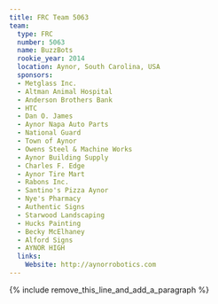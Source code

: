 ```yaml
---
title: FRC Team 5063
team:
  type: FRC
  number: 5063
  name: BuzzBots
  rookie_year: 2014
  location: Aynor, South Carolina, USA
  sponsors:
  - Metglass Inc.
  - Altman Animal Hospital
  - Anderson Brothers Bank
  - HTC
  - Dan O. James
  - Aynor Napa Auto Parts
  - National Guard
  - Town of Aynor
  - Owens Steel & Machine Works
  - Aynor Building Supply
  - Charles F. Edge
  - Aynor Tire Mart
  - Rabons Inc.
  - Santino's Pizza Aynor
  - Nye's Pharmacy
  - Authentic Signs
  - Starwood Landscaping
  - Hucks Painting
  - Becky McElhaney
  - Alford Signs
  - AYNOR HIGH
  links:
    Website: http://aynorrobotics.com
---
```


{% include remove_this_line_and_add_a_paragraph %}